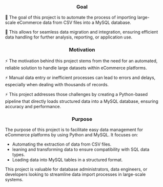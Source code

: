 <h3 align="center">Goal</h3>

<p>💬 The goal of this project is to automate the process of importing large-scale eCommerce data from CSV files into a MySQL database.</p>
<p>💬 This allows for seamless data migration and integration, ensuring efficient data handling for further analysis, reporting, or application use.</p>

<h3 align="center">Motivation</h3>

<p>⚡ The motivation behind this project stems from the need for an automated, reliable solution to handle large datasets within eCommerce platforms. </p>
<p>⚡ Manual data entry or inefficient processes can lead to errors and delays, especially when dealing with thousands of records. </p>
<p>⚡ This project addresses those challenges by creating a Python-based pipeline that directly loads structured data into a MySQL database, ensuring accuracy and performance.</p>

<h3 align="center">Purpose</h3>

The purpose of this project is to facilitate easy data management for eCommerce platforms by using Python and MySQL. It focuses on:

- Automating the extraction of data from CSV files.
- leaning and transforming data to ensure compatibility with SQL data types.
- Loading data into MySQL tables in a structured format.

This project is valuable for database administrators, data engineers, or developers looking to streamline data import processes in large-scale systems.
